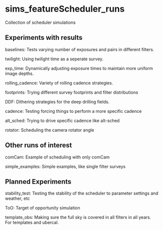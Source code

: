 # sims_featureScheduler_runs
Collection of scheduler simulations



## Experiments with results
baselines: Tests varying number of exposures and pairs in different filters.

twilight: Using twilight time as a seperate survey.

exp_time: Dynamically adjusting exposure times to maintain more uniform image depths.

rolling_cadence: Variety of rolling cadence strategies.

footprints: Trying different survey footprints and filter distributions

DDF: Dithering strategies for the deep drilling fields. 

cadence: Testing forcing things to perform a more specific cadence

alt_sched: Trying to drive specific cadence like alt-sched

rotator: Scheduling the camera rotator angle


## Other runs of interest

comCam: Example of scheduling with only comCam

simple_examples: Simple examples, like single filter surveys

## Planned Experiments

stability_test:  Testing the stability of the scheduler to parameter settings and weather, etc

ToO: Target of opportunity simulation

template_obs:  Making sure the full sky is covered in all filters in all years. For templates and ubercal. 


